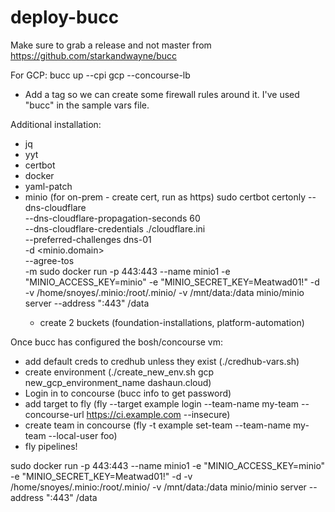 # deploy-bucc

Make sure to grab a release and not master from https://github.com/starkandwayne/bucc

For GCP: bucc up --cpi gcp --concourse-lb
- Add a tag so we can create some firewall rules around it.  I've used "bucc" in the sample vars file.

Additional installation:
- jq
- yyt
- certbot
- docker
- yaml-patch
- minio (for on-prem - create cert, run as https)
	sudo certbot certonly --dns-cloudflare \
       --dns-cloudflare-propagation-seconds 60  \
       --dns-cloudflare-credentials ./cloudflare.ini \
       --preferred-challenges dns-01 \
       -d <minio.domain> \
       --agree-tos \
       -m <email>
    sudo docker run -p 443:443 --name minio1 -e "MINIO_ACCESS_KEY=minio" -e "MINIO_SECRET_KEY=Meatwad01!" -d -v /home/snoyes/.minio:/root/.minio/ -v /mnt/data:/data minio/minio server --address ":443" /data
    - create 2 buckets (foundation-installations, platform-automation)

Once bucc has configured the bosh/concourse vm:
- add default creds to credhub unless they exist (./credhub-vars.sh)
- create environment (./create_new_env.sh gcp new_gcp_environment_name dashaun.cloud)
- Login in to concourse (bucc info to get password) 
- add target to fly (fly --target example login --team-name my-team --concourse-url https://ci.example.com --insecure)
- create team in concourse (fly -t example set-team --team-name my-team --local-user foo)
- fly pipelines!

sudo docker run -p 443:443 --name minio1 -e "MINIO_ACCESS_KEY=minio" -e "MINIO_SECRET_KEY=Meatwad01!" -d -v /home/snoyes/.minio:/root/.minio/ -v /mnt/data:/data minio/minio server --address ":443" /data
